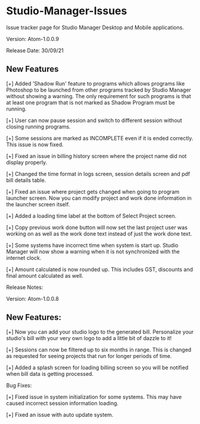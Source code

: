 # Studio-Manager-Issues
Issue tracker page for Studio Manager Desktop and Mobile applications.


Version: Atom-1.0.0.9

Release Date: 30/09/21

New Features
------------

[+] Added 'Shadow Run' feature to programs which allows programs like Photoshop to be launched from other programs tracked by Studio Manager without showing a warning. The only requirement for such programs is that at least one program that is not marked as Shadow Program must be running.

[+] User can now pause session and switch to different session without closing running programs.

[+] Some sessions are marked as INCOMPLETE even if it is ended correctly. This issue is now fixed.

[+] Fixed an issue in billing history screen where the project name did not display properly.

[+] Changed the time format in logs screen, session details screen and pdf bill details table.

[+] Fixed an issue where project gets changed when going to program launcher screen. Now you can modify project and work done information in the launcher screen itself.

[+] Added a loading time label at the bottom of Select Project screen.

[+] Copy previous work done button will now set the last project user was working on as well as the work done text instead of just the work done text.

[+] Some systems have incorrect time when system is start up. Studio Manager will now show a warning when it is not synchronized with the internet clock.

[+] Amount calculated is now rounded up. This includes GST, discounts and final amount calculated as well.


Release Notes:

Version: Atom-1.0.0.8

New Features:
------------

[+] Now you can add your studio logo to the generated bill. Personalize your studio's bill with your very own logo to add a little bit of dazzle to it!

[+] Sessions can now be filtered up to six months in range. This is changed as requested for seeing projects that run for longer periods of time.

[+] Added a splash screen for loading billing screen so you will be notified when bill data is getting processed.

Bug Fixes:

[+] Fixed issue in system initialization for some systems. This may have caused incorrect session information loading.

[+] Fixed an issue with auto update system.
